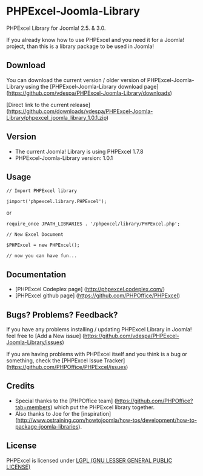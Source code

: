 PHPExcel-Joomla-Library
=======================

PHPExcel Library for Joomla! 2.5. &amp; 3.0. 

If you already know how to use PHPExcel and you need it for a Joomla! project, than this is a library package to be used in Joomla!

Download
--------

You can download the current version / older version of PHPExcel-Joomla-Library using the [PHPExcel-Joomla-Library download page] (https://github.com/vdespa/PHPExcel-Joomla-Library/downloads)

[Direct link to the current release]  (https://github.com/downloads/vdespa/PHPExcel-Joomla-Library/phpexcel_joomla_library_1.0.1.zip)

Version
-------

* The current Joomla! Library is using PHPExcel 1.7.8
* PHPExcel-Joomla-Library version: 1.0.1

Usage
-----

`// Import PHPExcel library`

`jimport('phpexcel.library.PHPExcel');`

or 

`require_once JPATH_LIBRARIES . '/phpexcel/library/PHPExcel.php';`

`// New Excel Document`

`$PHPExcel = new PHPExcel();  `

`// now you can have fun...  `

Documentation
-------------

* [PHPExcel Codeplex page] (http://phpexcel.codeplex.com/)
* [PHPExcel github page] (https://github.com/PHPOffice/PHPExcel)

Bugs? Problems? Feedback?
-------------------------

If you have any problems installing / updating PHPExcel Library in Joomla! feel free to [Add a New issue] (https://github.com/vdespa/PHPExcel-Joomla-Library/issues)

If you are having problems with PHPExcel itself and you think is a bug or something, check the [PHPExcel Issue Tracker] (https://github.com/PHPOffice/PHPExcel/issues)

Credits
-------

* Special thanks to the [PHPOffice team] (https://github.com/PHPOffice?tab=members) which put the PHPExcel library together.
* Also thanks to Joe for the [inspiration] (http://www.ostraining.com/howtojoomla/how-tos/development/how-to-package-joomla-libraries).


License
-------
PHPExcel is licensed under [LGPL (GNU LESSER GENERAL PUBLIC LICENSE)](https://github.com/PHPOffice/PHPExcel/blob/master/license.md)

